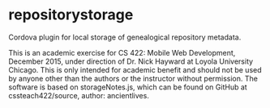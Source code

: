 # repositorystorage
Cordova plugin for local storage of genealogical repository metadata.

This is an academic exercise for CS 422: Mobile Web Development, December 2015, under direction of Dr. Nick Hayward at Loyola University Chicago. This is only intended for academic benefit and should not be used by anyone other than the authors or the instructor without permission. The software is based on storageNotes.js, which can be found on GitHub at cssteach422/source, author: ancientlives. 
